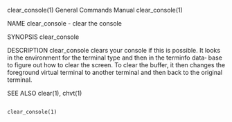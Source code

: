 clear_console(1)           General Commands Manual           clear_console(1)

NAME
       clear_console - clear the console

SYNOPSIS
       clear_console

DESCRIPTION
       clear_console  clears  your  console if this is possible.  It looks in
       the environment for the terminal type and then in the  terminfo  data‐
       base  to  figure  out how to clear the screen. To clear the buffer, it
       then changes the foreground virtual terminal to another  terminal  and
       then back to the original terminal.

SEE ALSO
       clear(1), chvt(1)

                                                             clear_console(1)
